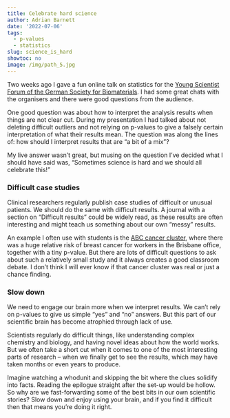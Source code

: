 ```yaml
---
title: Celebrate hard science
author: Adrian Barnett
date: '2022-07-06'
tags:
  - p-values
  - statistics
slug: science_is_hard
showtoc: no
image: /img/path_5.jpg
---
```


Two weeks ago I gave a fun online talk on statistics for the [Young Scientist Forum of the German Society for Biomaterials](https://twitter.com/ysf_dgbm). I had some great chats with the organisers and there were good questions from the audience. 

One good question was about how to interpret the analysis results when things are not clear cut. During my presentation I had talked about not deleting difficult outliers and not relying on p-values to give a falsely certain interpretation of what their results mean. The question was along the lines of: how should I interpret results that are “a bit of a mix”?

My live answer wasn’t great, but musing on the question I’ve decided what I should have said was, “Sometimes science is hard and we should all celebrate this!”

### Difficult case studies

Clinical researchers regularly publish case studies of difficult or unusual patients. We should do the same with difficult results. A journal with a section on “Difficult results” could be widely read, as these results are often interesting and might teach us something about our own “messy” results.

An example I often use with students is the [ABC cancer cluster](https://www.abc.net.au/news/2007-12-19/abc-cancer-cluster-reaches-16-after-new-case/992978), where there was a huge relative risk of breast cancer for workers in the Brisbane office, together with a tiny p-value. But there are lots of difficult questions to ask about such a relatively small study and it always creates a good classroom debate. I don’t think I will ever know if that cancer cluster was real or just a chance finding.

### Slow down

We need to engage our brain more when we interpret results. We can’t rely on p-values to give us simple “yes” and “no” answers. But this part of our scientific brain has become atrophied through lack of use. 

Scientists regularly do difficult things, like understanding complex chemistry and biology, and having novel ideas about how the world works. But we often take a short cut when it comes to one of the most interesting parts of research – when we finally get to see the results, which may have taken months or even years to produce. 

Imagine watching a whodunit and skipping the bit where the clues solidify into facts. Reading the epilogue straight after the set-up would be hollow. So why are we fast-forwarding some of the best bits in our own scientific stories? Slow down and enjoy using your brain, and if you find it difficult then that means you’re doing it right.
